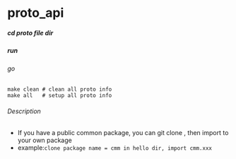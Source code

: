 # proto_api

##### cd proto file dir
#####  run

###### go
```
make clean # clean all proto info
make all   # setup all proto info
```

###### Description
- If you have a public common package, you can git clone , then import to your own package
- example:`clone package name = cmm in hello dir, import cmm.xxx`